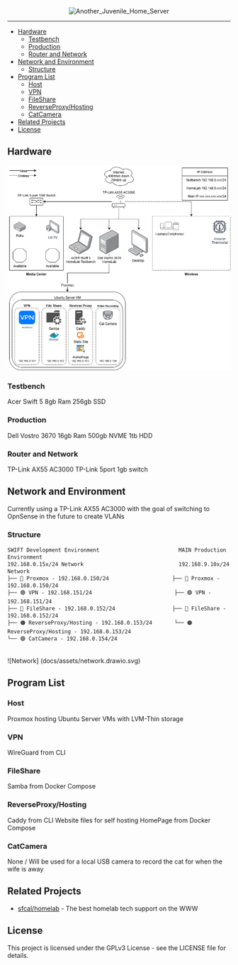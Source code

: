 <div align="center">
    <picture>
        <img width="700" height="200" alt="Another_Juvenile_Home_Server" src="https://github.com/user-attachments/assets/9dacd65e-2d37-4f58-95a1-5ea009c7ce2b" />
</div>

---

- [Hardware](#hardware)
  - [Testbench](#testbench)
  - [Production](#production)
  - [Router and Network](#router-and-network)
- [Network and Environment](#network-and-environment)
  - [Structure](#structure)
- [Program List](#program-list)
  - [Host](#host)
  - [VPN](#vpn)
  - [FileShare](#fileshare)
  - [ReverseProxy/Hosting](#reverseproxyhosting)
  - [CatCamera](#catcamera)
- [Related Projects](#related-projects)
- [License](#license)


## Hardware

![Network](docs/assets/HomeLab.png)

### Testbench

Acer Swift 5
8gb Ram
256gb SSD

### Production

Dell Vostro 3670
16gb Ram
500gb NVME
1tb HDD

### Router and Network

TP-Link AX55 AC3000
TP-Link 5port 1gb switch

## Network and Environment

Currently using a TP-Link AX55 AC3000 with the goal of switching to OpnSense in the future to create VLANs

### Structure
```
SWIFT Development Environment                         MAIN Production Environment
192.168.0.15x/24 Network                              192.168.9.10x/24 Network
├── 🔵 Proxmox - 192.168.0.150/24                    ├── 🔵 Proxmox - 192.168.0.150/24
├── 🟢 VPN - 192.168.151/24                          ├── 🟢 VPN - 192.168.151/24  
├── 🔴 FileShare - 192.168.0.152/24                  ├── 🔴 FileShare - 192.168.0.152/24 
├── 🟠 ReverseProxy/Hosting - 192.168.0.153/24       └── 🟠 ReverseProxy/Hosting - 192.168.0.153/24 
└── 🟣 CatCamera - 192.168.0.154/24
    
```
![Network] (docs/assets/network.drawio.svg)

## Program List

### Host
Proxmox hosting Ubuntu Server VMs with LVM-Thin storage

### VPN
WireGuard from CLI

### FileShare
Samba from Docker Compose

### ReverseProxy/Hosting
Caddy from CLI
Website files for self hosting
HomePage from Docker Compose

### CatCamera
None / Will be used for a local USB camera to record the cat for when the wife is away

## Related Projects
- [sfcal/homelab](https://github.comsfcal/homelab) - The best homelab tech support on the WWW

## License

This project is licensed under the GPLv3 License - see the LICENSE file for details.
